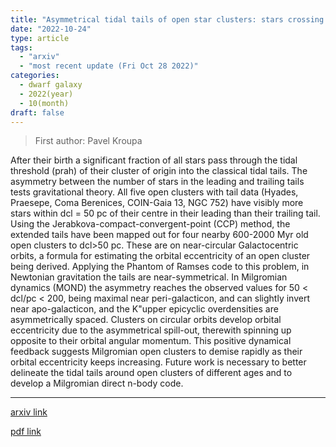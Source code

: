 ```yaml
---
title: "Asymmetrical tidal tails of open star clusters: stars crossing their cluster's prah challenge Newtonian gravitation"
date: "2022-10-24"
type: article
tags:
  - "arxiv"
  - "most recent update (Fri Oct 28 2022)"
categories:
  - dwarf galaxy
  - 2022(year)
  - 10(month)
draft: false
---
```


> First author: Pavel Kroupa

 After their birth a significant fraction of all stars pass through the tidal
threshold (prah) of their cluster of origin into the classical tidal tails. The
asymmetry between the number of stars in the leading and trailing tails tests
gravitational theory. All five open clusters with tail data (Hyades, Praesepe,
Coma Berenices, COIN-Gaia 13, NGC 752) have visibly more stars within dcl = 50
pc of their centre in their leading than their trailing tail. Using the
Jerabkova-compact-convergent-point (CCP) method, the extended tails have been
mapped out for four nearby 600-2000 Myr old open clusters to dcl>50 pc. These
are on near-circular Galactocentric orbits, a formula for estimating the
orbital eccentricity of an open cluster being derived. Applying the Phantom of
Ramses code to this problem, in Newtonian gravitation the tails are
near-symmetrical. In Milgromian dynamics (MOND) the asymmetry reaches the
observed values for 50 < dcl/pc < 200, being maximal near peri-galacticon, and
can slightly invert near apo-galacticon, and the K\"upper epicyclic
overdensities are asymmetrically spaced. Clusters on circular orbits develop
orbital eccentricity due to the asymmetrical spill-out, therewith spinning up
opposite to their orbital angular momentum. This positive dynamical feedback
suggests Milgromian open clusters to demise rapidly as their orbital
eccentricity keeps increasing. Future work is necessary to better delineate the
tidal tails around open clusters of different ages and to develop a Milgromian
direct n-body code.

---
[arxiv link](http://arxiv.org/abs/2210.13472v1)

[pdf link](http://arxiv.org/pdf/2210.13472v1)